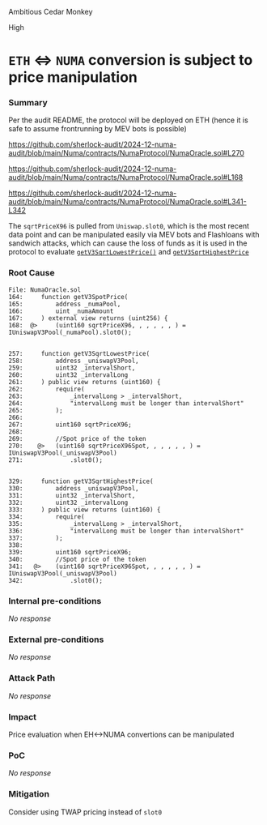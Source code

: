 Ambitious Cedar Monkey

High

# `ETH` <=> `NUMA` conversion is subject to price manipulation

### Summary

Per the audit README, the protocol will be deployed on ETH (hence it is safe to assume frontrunning by MEV bots is possible)


https://github.com/sherlock-audit/2024-12-numa-audit/blob/main/Numa/contracts/NumaProtocol/NumaOracle.sol#L270

https://github.com/sherlock-audit/2024-12-numa-audit/blob/main/Numa/contracts/NumaProtocol/NumaOracle.sol#L168

https://github.com/sherlock-audit/2024-12-numa-audit/blob/main/Numa/contracts/NumaProtocol/NumaOracle.sol#L341-L342

The `sqrtPriceX96` is pulled from `Uniswap.slot0`, which is the most recent data point and can be manipulated easily via MEV bots and Flashloans with sandwich attacks, which can cause the loss of funds as it is used in the protocol to evaluate [`getV3SqrtLowestPrice()`](https://github.com/sherlock-audit/2024-12-numa-audit/blob/main/Numa/contracts/NumaProtocol/NumaOracle.sol#L542-L548) and [`getV3SqrtHighestPrice`](https://github.com/sherlock-audit/2024-12-numa-audit/blob/main/Numa/contracts/NumaProtocol/NumaOracle.sol#L461-L468)


### Root Cause



```solidity
File: NumaOracle.sol
164:     function getV3SpotPrice(
165:         address _numaPool,
166:         uint _numaAmount
167:     ) external view returns (uint256) {
168:  @>     (uint160 sqrtPriceX96, , , , , , ) = IUniswapV3Pool(_numaPool).slot0();


257:     function getV3SqrtLowestPrice(
258:         address _uniswapV3Pool,
259:         uint32 _intervalShort,
260:         uint32 _intervalLong
261:     ) public view returns (uint160) {
262:         require(
263:             _intervalLong > _intervalShort,
264:             "intervalLong must be longer than intervalShort"
265:         );
266: 
267:         uint160 sqrtPriceX96;
268: 
269:         //Spot price of the token
270:    @>   (uint160 sqrtPriceX96Spot, , , , , , ) = IUniswapV3Pool(_uniswapV3Pool)
271:             .slot0();


329:     function getV3SqrtHighestPrice(
330:         address _uniswapV3Pool,
331:         uint32 _intervalShort,
332:         uint32 _intervalLong
333:     ) public view returns (uint160) {
334:         require(
335:             _intervalLong > _intervalShort,
336:             "intervalLong must be longer than intervalShort"
337:         );
338: 
339:         uint160 sqrtPriceX96;
340:         //Spot price of the token
341:   @>    (uint160 sqrtPriceX96Spot, , , , , , ) = IUniswapV3Pool(_uniswapV3Pool)
342:             .slot0();

```

### Internal pre-conditions

_No response_

### External pre-conditions

_No response_

### Attack Path

_No response_

### Impact

Price evaluation when EH<->NUMA convertions can be manipulated

### PoC

_No response_

### Mitigation

Consider using TWAP pricing instead of `slot0`